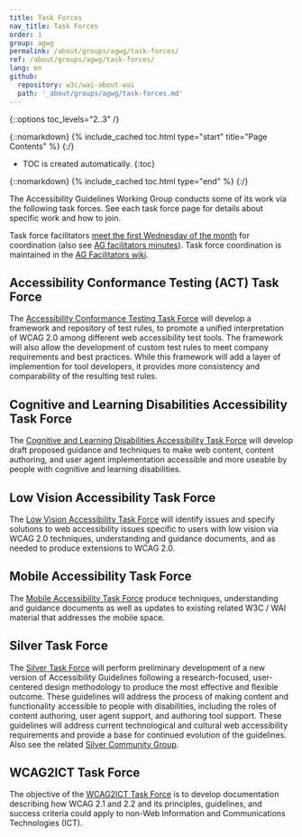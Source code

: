 ```yaml
---
title: Task Forces
nav_title: Task Forces
order: 1
group: agwg
permalink: /about/groups/agwg/task-forces/
ref: /about/groups/agwg/task-forces/
lang: en
github:
  repository: w3c/wai-about-wai
  path: '_about/groups/agwg/task-forces.md'
---
```


{::options toc_levels="2..3" /}

{::nomarkdown}
{% include_cached toc.html type="start" title="Page Contents" %}
{:/}

-   TOC is created automatically.
{:toc}

{::nomarkdown}
{% include_cached toc.html type="end" %}
{:/}

The Accessibility Guidelines Working Group conducts some of its work via the following task forces. See each task force page for details about specific work and how to join.

Task force facilitators [meet the first Wednesday of the month](https://www.w3.org/2017/08/telecon-info_ag-facilitators) for coordination (also see [AG facilitators minutes](https://www.w3.org/WAI/GL/WCAG3/minutes/?channel_id=ag-facilitators)). Task force coordination is maintained in the [AG Facilitators wiki](https://www.w3.org/WAI/GL/wiki/AG_Facilitators).

## Accessibility Conformance Testing (ACT) Task Force

The [Accessibility Conformance Testing Task Force](https://www.w3.org/about/groups/task-forces/conformance-testing/) will develop a framework and repository of test rules, to promote a unified interpretation of WCAG 2.0 among different web accessibility test tools. The framework will also allow the development of custom test rules to meet company requirements and best practices. While this framework will add a layer of implemention for tool developers, it provides more consistency and comparability of the resulting test rules.

## Cognitive and Learning Disabilities Accessibility Task Force

The [Cognitive and Learning Disabilities Accessibility Task Force](https://www.w3.org/about/groups/task-forces/coga/) will develop draft proposed guidance and techniques to make web content, content authoring, and user agent implementation accessible and more useable by people with cognitive and learning disabilities.

## Low Vision Accessibility Task Force

The [Low Vision Accessibility Task Force](https://www.w3.org/about/groups/task-forces/low-vision-a11y-tf/) will identify issues and specify solutions to web accessibility issues specific to users with low vision via WCAG 2.0 techniques, understanding and guidance documents, and as needed to produce extensions to WCAG 2.0.

## Mobile Accessibility Task Force

The [Mobile Accessibility Task Force](https://www.w3.org/about/groups/mobile-a11y-tf/) produce techniques, understanding and guidance documents as well as updates to existing related W3C / WAI material that addresses the mobile space.

## Silver Task Force

The [Silver Task Force](https://www.w3.org/about/groupstask-forces/silver/) will perform preliminary development of a new version of Accessibility Guidelines following a research-focused, user-centered design methodology to produce the most effective and flexible outcome. These guidelines will address the process of making content and functionality accessible to people with disabilities, including the roles of content authoring, user agent support, and authoring tool support. These guidelines will address current technological and cultural web accessibility requirements and provide a base for continued evolution of the guidelines. Also see the related [Silver Community Group](https://www.w3.org/community/silver/).

## WCAG2ICT Task Force

The objective of the [WCAG2ICT Task Force](https://www.w3.org/about/groups/task-forces/wcag2ict/) is to develop documentation describing how WCAG 2.1 and 2.2 and its principles, guidelines, and success criteria could apply to non-Web Information and Communications Technologies (ICT).